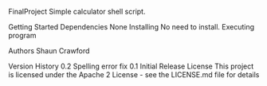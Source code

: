 FinalProject
Simple calculator shell script.


Getting Started
Dependencies
  None
Installing
  No need to install.
Executing program

Authors
Shaun Crawford


Version History
0.2
Spelling error fix
0.1
Initial Release
License
This project is licensed under the Apache 2 License - see the LICENSE.md file for details

